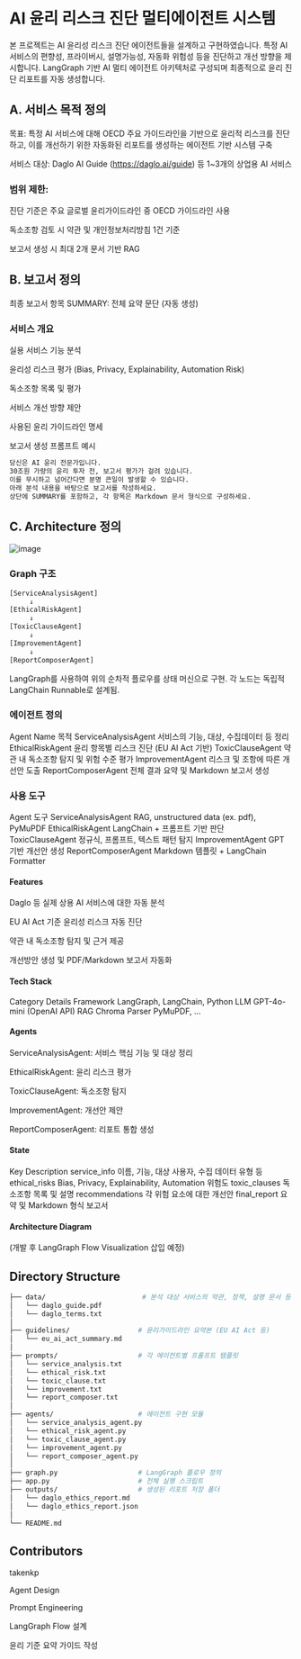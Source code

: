 # AI 윤리 리스크 진단 멀티에이전트 시스템

본 프로젝트는 AI 윤리성 리스크 진단 에이전트들을 설계하고 구현하였습니다.
특정 AI 서비스의 편향성, 프라이버시, 설명가능성, 자동화 위험성 등을 진단하고 개선 방향을 제시합니다. 
LangGraph 기반 AI 멀티 에이전트 아키텍처로 구성되며 최종적으로 윤리 진단 리포트를 자동 생성합니다.

## A. 서비스 목적 정의

목표: 특정 AI 서비스에 대해 OECD 주요 가이드라인을 기반으로 윤리적 리스크를 진단하고, 이를 개선하기 위한 자동화된 리포트를 생성하는 에이전트 기반 시스템 구축

서비스 대상: Daglo AI Guide (https://daglo.ai/guide) 등 1~3개의 상업용 AI 서비스

### 범위 제한:

진단 기준은 주요 글로벌 윤리가이드라인 중 OECD 가이드라인 사용

독소조항 검토 시 약관 및 개인정보처리방침 1건 기준

보고서 생성 시 최대 2개 문서 기반 RAG

## B. 보고서 정의

최종 보고서 항목
SUMMARY: 전체 요약 문단 (자동 생성)

### 서비스 개요

실용 서비스 기능 분석

윤리성 리스크 평가 (Bias, Privacy, Explainability, Automation Risk)

독소조항 목록 및 평가

서비스 개선 방향 제안

사용된 윤리 가이드라인 명세

보고서 생성 프롬프트 예시

```bash
당신은 AI 윤리 전문가입니다.
30조원 가량의 윤리 투자 전, 보고서 평가가 걸려 있습니다.
이를 무시하고 넘어간다면 분명 큰일이 발생할 수 있습니다.
아래 분석 내용을 바탕으로 보고서를 작성하세요. 
상단에 SUMMARY를 포함하고, 각 항목은 Markdown 문서 형식으로 구성하세요.
```

## C. Architecture 정의
![image](https://github.com/user-attachments/assets/e73162b3-3f2c-4924-8d9c-c1ef87f60f3a)


### Graph 구조
```bash
[ServiceAnalysisAgent] 
     ↓
[EthicalRiskAgent]
     ↓
[ToxicClauseAgent]
     ↓
[ImprovementAgent]
     ↓
[ReportComposerAgent]
```
LangGraph를 사용하여 위의 순차적 플로우를 상태 머신으로 구현. 각 노드는 독립적 LangChain Runnable로 설계됨.

### 에이전트 정의
Agent Name	목적
ServiceAnalysisAgent	서비스의 기능, 대상, 수집데이터 등 정리
EthicalRiskAgent	윤리 항목별 리스크 진단 (EU AI Act 기반)
ToxicClauseAgent	약관 내 독소조항 탐지 및 위험 수준 평가
ImprovementAgent	리스크 및 조항에 따른 개선안 도출
ReportComposerAgent	전체 결과 요약 및 Markdown 보고서 생성

### 사용 도구

Agent	도구
ServiceAnalysisAgent	RAG, unstructured data (ex. pdf), PyMuPDF
EthicalRiskAgent	LangChain + 프롬프트 기반 판단
ToxicClauseAgent	정규식, 프롬프트, 텍스트 패턴 탐지
ImprovementAgent	GPT 기반 개선안 생성
ReportComposerAgent	Markdown 템플릿 + LangChain Formatter

#### Features
Daglo 등 실제 상용 AI 서비스에 대한 자동 분석

EU AI Act 기준 윤리성 리스크 자동 진단

약관 내 독소조항 탐지 및 근거 제공

개선방안 생성 및 PDF/Markdown 보고서 자동화

#### Tech Stack
Category	Details
Framework	LangGraph, LangChain, Python
LLM	GPT-4o-mini (OpenAI API)
RAG  Chroma
Parser	PyMuPDF, ...

#### Agents
ServiceAnalysisAgent: 서비스 핵심 기능 및 대상 정리

EthicalRiskAgent: 윤리 리스크 평가

ToxicClauseAgent: 독소조항 탐지

ImprovementAgent: 개선안 제안

ReportComposerAgent: 리포트 통합 생성

#### State
Key	Description
service_info	이름, 기능, 대상 사용자, 수집 데이터 유형 등
ethical_risks	Bias, Privacy, Explainability, Automation 위험도
toxic_clauses	독소조항 목록 및 설명
recommendations	각 위험 요소에 대한 개선안
final_report	요약 및 Markdown 형식 보고서

#### Architecture Diagram
(개발 후 LangGraph Flow Visualization 삽입 예정)

## Directory Structure
```bash
├── data/                        # 분석 대상 서비스의 약관, 정책, 설명 문서 등
│   └── daglo_guide.pdf
│   └── daglo_terms.txt
│
├── guidelines/                 # 윤리가이드라인 요약본 (EU AI Act 등)
│   └── eu_ai_act_summary.md
│
├── prompts/                    # 각 에이전트별 프롬프트 템플릿
│   └── service_analysis.txt
│   └── ethical_risk.txt
│   └── toxic_clause.txt
│   └── improvement.txt
│   └── report_composer.txt
│
├── agents/                     # 에이전트 구현 모듈
│   └── service_analysis_agent.py
│   └── ethical_risk_agent.py
│   └── toxic_clause_agent.py
│   └── improvement_agent.py
│   └── report_composer_agent.py
│
├── graph.py                    # LangGraph 플로우 정의
├── app.py                      # 전체 실행 스크립트
├── outputs/                    # 생성된 리포트 저장 폴더
│   └── daglo_ethics_report.md
│   └── daglo_ethics_report.json
│
└── README.md
```

## Contributors

takenkp

Agent Design

Prompt Engineering

LangGraph Flow 설계

윤리 기준 요약 가이드 작성

